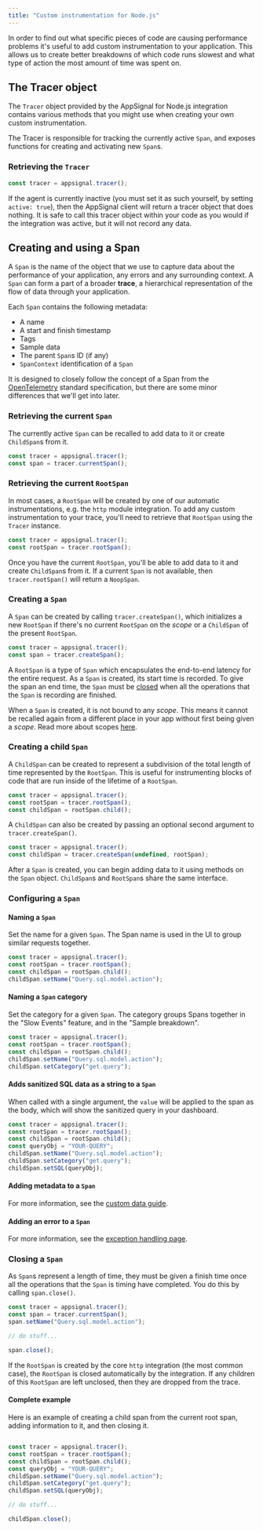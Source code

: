 ```yaml
---
title: "Custom instrumentation for Node.js"
---
```


In order to find out what specific pieces of code are causing performance problems it's useful to add custom instrumentation to your application. This allows us to create better breakdowns of which code runs slowest and what type of action the most amount of time was spent on.

## The Tracer object

The `Tracer` object provided by the AppSignal for Node.js integration contains various methods that you might use when creating your own custom instrumentation.

The Tracer is responsible for tracking the currently active `Span`, and exposes functions for creating and activating new `Span`s.

### Retrieving the `Tracer`

```js
const tracer = appsignal.tracer();
```

If the agent is currently inactive (you must set it as such yourself, by setting `active: true`), then the AppSignal client will return a tracer object that does nothing. It is safe to call this tracer object within your code as you would if the integration was active, but it will not record any data.

## Creating and using a Span

A `Span` is the name of the object that we use to capture data about the performance of your application, any errors and any surrounding context. A `Span` can form a part of a broader **trace**, a hierarchical representation of the flow of data through your application.

Each `Span` contains the following metadata:

- A name
- A start and finish timestamp
- Tags
- Sample data
- The parent `Span`s ID (if any)
- `SpanContext` identification of a `Span`

It is designed to closely follow the concept of a Span from the [OpenTelemetry](https://github.com/open-telemetry/opentelemetry-specification) standard specification, but there are some minor differences that we'll get into later.

### Retrieving the current `Span`

The currently active `Span` can be recalled to add data to it or create `ChildSpan`s from it.

```js
const tracer = appsignal.tracer();
const span = tracer.currentSpan();
```

### Retrieving the current `RootSpan`

In most cases, a `RootSpan` will be created by one of our automatic instrumentations, e.g. the `http` module integration. To add any custom instrumentation to your trace, you'll need to retrieve that `RootSpan` using the `Tracer` instance.

```js
const tracer = appsignal.tracer();
const rootSpan = tracer.rootSpan();
```

Once you have the current `RootSpan`, you'll be able to add data to it and create `ChildSpan`s from it. If a current `Span` is not available, then `tracer.rootSpan()` will return a `NoopSpan`.

### Creating a `Span`

A `Span` can be created by calling `tracer.createSpan()`, which initializes a new `RootSpan` if there's no current `RootSpan` on the _scope_ or a `ChildSpan` of the present `RootSpan`.

```js
const tracer = appsignal.tracer();
const span = tracer.createSpan();
```

A `RootSpan` is a type of `Span` which encapsulates the end-to-end latency for the entire request. As a `Span` is created, its start time is recorded. To give the span an end time, the `Span` must be [closed](#closing-a-span) when all the operations that the `Span` is recording are finished.

When a `Span` is created, it is not bound to any _scope_. This means it cannot be recalled again from a different place in your app without first being given a _scope_. Read more about scopes [here](scopes.html).

### Creating a child `Span`

A `ChildSpan` can be created to represent a subdivision of the total length of time represented by the `RootSpan`. This is useful for instrumenting blocks of code that are run inside of the lifetime of a `RootSpan`.

```js
const tracer = appsignal.tracer();
const rootSpan = tracer.rootSpan();
const childSpan = rootSpan.child();
```

A `ChildSpan` can also be created by passing an optional second argument to `tracer.createSpan()`.

```js
const tracer = appsignal.tracer();
const childSpan = tracer.createSpan(undefined, rootSpan);
```

After a `Span` is created, you can begin adding data to it using methods on the `Span` object. `ChildSpan`s and `RootSpan`s share the same interface.

### Configuring a `Span`

#### Naming a `Span`

Set the name for a given `Span`. The Span name is used in the UI to group similar requests together.

```js
const tracer = appsignal.tracer();
const rootSpan = tracer.rootSpan();
const childSpan = rootSpan.child();
childSpan.setName("Query.sql.model.action");
```

#### Naming a `Span` category

Set the category for a given `Span`. The category groups Spans together in the "Slow Events" feature, and in the "Sample breakdown".

```js
const tracer = appsignal.tracer();
const rootSpan = tracer.rootSpan();
const childSpan = rootSpan.child();
childSpan.setName("Query.sql.model.action");
childSpan.setCategory("get.query");
```

#### Adds sanitized SQL data as a string to a `Span`

When called with a single argument, the `value` will be applied to the span as the body, which will show the sanitized query in your dashboard.

```js
const tracer = appsignal.tracer();
const rootSpan = tracer.rootSpan();
const childSpan = rootSpan.child();
const queryObj = "YOUR-QUERY";
childSpan.setName("Query.sql.model.action");
childSpan.setCategory("get.query");
childSpan.setSQL(queryObj);
```
#### Adding metadata to a `Span`

For more information, see the [custom data guide](/guides/custom-data/).

#### Adding an error to a `Span`

For more information, see the [exception handling page](/nodejs/instrumentation/exception-handling.html).

### Closing a `Span`

As `Span`s represent a length of time, they must be given a finish time once all the operations that the `Span` is timing have completed. You do this by calling `span.close()`.

```js
const tracer = appsignal.tracer();
const span = tracer.currentSpan();
span.setName("Query.sql.model.action");

// do stuff...

span.close();
```

If the `RootSpan` is created by the core `http` integration (the most common case), the `RootSpan` is closed automatically by the integration. If any children of this `RootSpan` are left unclosed, then they are dropped from the trace.

#### Complete example

Here is an example of creating a child span from the current root span, adding information to it, and then closing it.

```js

const tracer = appsignal.tracer();
const rootSpan = tracer.rootSpan();
const childSpan = rootSpan.child();
const queryObj = "YOUR-QUERY";
childSpan.setName("Query.sql.model.action");
childSpan.setCategory("get.query");
childSpan.setSQL(queryObj);

// do stuff...

childSpan.close();
